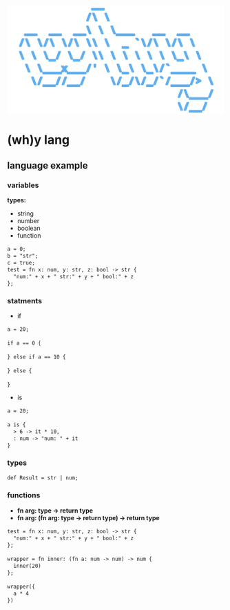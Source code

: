 ![logo](./logo.svg)

# (wh)y lang

## language example

### variables

**types:**

-   string
-   number
-   boolean
-   function

```
a = 0;
b = "str";
c = true;
test = fn x: num, y: str, z: bool -> str {
  "num:" + x + " str:" + y + " bool:" + z
};
```

### statments

-   if

```
a = 20;

if a == 0 {

} else if a == 10 {

} else {

}
```

-   is

```
a = 20;

a is {
  > 6 -> it * 10,
  : num -> "num: " + it
}
```

### types

```
def Result = str | num;
```

### functions

-   **fn arg: type -> return type**
-   **fn arg: (fn arg: type -> return type) -> return type**

```
test = fn x: num, y: str, z: bool -> str {
  "num:" + x + " str:" + y + " bool:" + z
};

wrapper = fn inner: (fn a: num -> num) -> num {
  inner(20)
};

wrapper({
  a * 4
})
```
